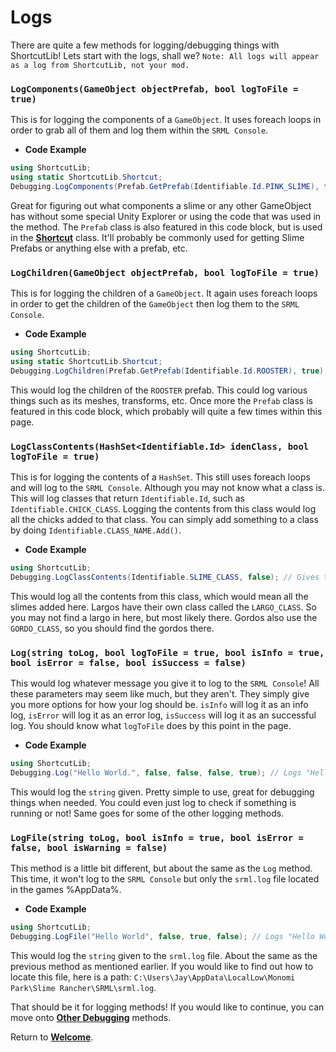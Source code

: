 # Logs

There are quite a few methods for logging/debugging things with ShortcutLib! Lets start with the logs, shall we?
`Note: All logs will appear as a log from ShortcutLib, not your mod.`

### `LogComponents(GameObject objectPrefab, bool logToFile = true)`

This is for logging the components of a `GameObject`. It uses foreach loops in order to grab all of them and log them within the `SRML Console`.

- **Code Example**
```cs
using ShortcutLib;
using static ShortcutLib.Shortcut;
Debugging.LogComponents(Prefab.GetPrefab(Identifiable.Id.PINK_SLIME), false); // Gets the prefab of a PINK_SLIME, sets logging to the srml.log file false. Prefab (Class) is featured in the Shortcut Class.
```

Great for figuring out what components a slime or any other GameObject has without some special Unity Explorer or using the code that was used in the method.
The `Prefab` class is also featured in this code block, but is used in the **[Shortcut]()** class. It'll probably be commonly used for getting Slime Prefabs or anything else with a prefab, etc.

### `LogChildren(GameObject objectPrefab, bool logToFile = true)`

This is for logging the children of a `GameObject`. It again uses foreach loops in order to get the children of the `GameObject` then log them to the `SRML Console`.

- **Code Example**
```cs
using ShortcutLib;
using static ShortcutLib.Shortcut;
Debugging.LogChildren(Prefab.GetPrefab(Identifiable.Id.ROOSTER), true); // Gets the prefab of a ROOSTER (Roostros), sets the logging to the srml.log file true. Prefab (Class) is featured in the Shortcut Class.
```

This would log the children of the `ROOSTER` prefab. This could log various things such as its meshes, transforms, etc.
Once more the `Prefab` class is featured in this code block, which probably will quite a few times within this page.

### `LogClassContents(HashSet<Identifiable.Id> idenClass, bool logToFile = true)`

This is for logging the contents of a `HashSet`. This still uses foreach loops and will log to the `SRML Console`. Although you may not know what a class is. This will log classes that return `Identifiable.Id`, such as `Identifiable.CHICK_CLASS`. Logging the contents from this class would log all the chicks added to that class. You can simply add something to a class by doing `Identifiable.CLASS_NAME.Add()`.

- **Code Example**
```cs
using ShortcutLib;
Debugging.LogClassContents(Identifiable.SLIME_CLASS, false); // Gives the SLIME_CLASS in the 'idenClass' parameter, sets the logging to the srml.log file false.
```

This would log all the contents from this class, which would mean all the slimes added here. Largos have their own class called the `LARGO_CLASS`. So you may not find a largo in here, but most likely there. Gordos also use the `GORDO_CLASS`, so you should find the gordos there.

### `Log(string toLog, bool logToFile = true, bool isInfo = true, bool isError = false, bool isSuccess = false)`

This would log whatever message you give it to log to the `SRML Console`! All these parameters may seem like much, but they aren't. They simply give you more options for how your log should be. `isInfo` will log it as an info log, `isError` will log it as an error log, `isSuccess` will log it as an successful log. You should know what `logToFile` does by this point in the page.

- **Code Example**
```cs
using ShortcutLib;
Debugging.Log("Hello World.", false, false, false, true); // Logs "Hello World" to the SRML Console as well as logging it to the srml.log file AND logging it as an successful message.
```

This would log the `string` given. Pretty simple to use, great for debugging things when needed. You could even just log to check if something is running or not! Same goes for some of the other logging methods.

### `LogFile(string toLog, bool isInfo = true, bool isError = false, bool isWarning = false)`

This method is a little bit different, but about the same as the `Log` method. This time, it won't log to the `SRML Console` but only the `srml.log` file located in the games %AppData%.

- **Code Example**
```cs
using ShortcutLib;
Debugging.LogFile("Hello World", false, true, false); // Logs "Hello World" to the srml.log file AND logging it as an error message.
```

This would log the `string` given to the `srml.log` file. About the same as the previous method as mentioned earlier. If you would like to find out how to locate this file, here is a path: `C:\Users\Jay\AppData\LocalLow\Monomi Park\Slime Rancher\SRML\srml.log`.

That should be it for logging methods! If you would like to continue, you can move onto **[Other Debugging]()** methods.

Return to **[Welcome](https://itzblueberries.github.io/ShortcutLibraryWiki/)**.